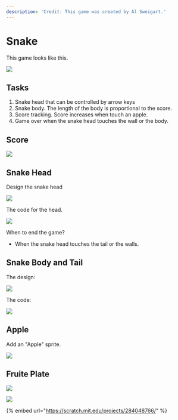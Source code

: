 ```yaml
---
description: 'Credit: This game was created by Al Sweigart.'
---
```


# Snake

This game looks like this. 

![](../../.gitbook/assets/2019-06-01-21.18.30.gif)

## Tasks

1. Snake head that can be controlled by arrow keys
2. Snake body. The length of the body is proportional to the score.
3. Score tracking. Score increases when touch an apple. 
4. Game over when the snake head touches the wall or the body.

## Score

![](../../.gitbook/assets/screenshot-2019-06-01-21.38.09.png)

## Snake Head

Design the snake head

![](../../.gitbook/assets/screenshot-2019-06-01-21.26.13.png)

The code for the head.

![](../../.gitbook/assets/screenshot-2019-06-01-21.29.05.png)

When to end the game?

* When the snake head touches the tail or the walls.

## Snake Body and Tail

The design:

![](../../.gitbook/assets/screenshot-2019-06-01-21.34.08.png)

The code: 

![](../../.gitbook/assets/screenshot-2019-06-01-21.35.03.png)

## Apple

Add an "Apple" sprite.

![](../../.gitbook/assets/screenshot-2019-06-01-21.41.57.png)

## Fruite Plate

![](../../.gitbook/assets/screenshot-2019-06-01-21.58.37.png)

![](../../.gitbook/assets/screenshot-2019-06-01-21.59.53.png)

{% embed url="https://scratch.mit.edu/projects/284048766/" %}





